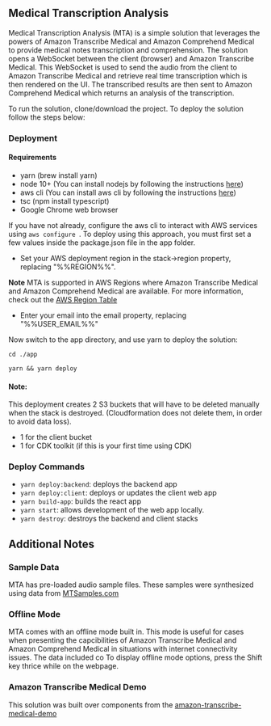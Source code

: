 
## Medical Transcription Analysis

Medical Transcription Analysis (MTA) is a simple solution that leverages the powers of Amazon Transcribe Medical and Amazon Comprehend Medical to provide medical notes transcription and comprehension. The solution opens a WebSocket between the client (browser) and Amazon Transcribe Medical. This WebSocket is used to send the audio from the client to Amazon Transcribe Medical and retrieve real time transcription which is then rendered on the UI. The transcribed results are then sent to Amazon Comprehend Medical which returns an analysis of the transcription.

To run the solution, clone/download the project. To deploy the solution follow the steps below:

### Deployment

#### Requirements
* yarn (brew install yarn)
* node 10+ (You can install nodejs by following the instructions [here](https://nodejs.org/en/download/))
* aws cli (You can install aws cli by following the instructions [here](https://docs.aws.amazon.com/cli/latest/userguide/install-macos.html))
* tsc (npm install typescript)
* Google Chrome web browser


If you have not already, configure the aws cli to interact with AWS services using ```aws configure ```.
To deploy using this approach, you must first set a few values inside the package.json file in the app folder.

* Set your AWS deployment region in the stack->region property, replacing "%%REGION%%". 

 **Note** MTA is supported in AWS Regions where Amazon Transcribe Medical and Amazon Comprehend Medical are available. For more information, check out the [AWS Region Table](https://aws.amazon.com/about-aws/global-infrastructure/regional-product-services/)
* Enter your email into the email property, replacing "%%USER_EMAIL%%"


Now switch to the app directory, and use yarn to deploy the solution:
```
cd ./app
```
```
yarn && yarn deploy
```
#### Note:

This deployment creates 2 S3 buckets that will have to be deleted manually when the stack is destroyed. (Cloudformation does not delete them, in order to avoid data loss).
* 1 for the client bucket
* 1 for CDK toolkit (if this is your first time using CDK)

### Deploy Commands

* ```yarn deploy:backend```: deploys the backend app
* ```yarn deploy:client```: deploys or updates the client web app
* ```yarn build-app```: builds the react app    
* ```yarn start```: allows development of the web app locally.
* ```yarn destroy```: destroys the backend and client stacks



## Additional Notes

### Sample Data

MTA has pre-loaded audio sample files. These samples were synthesized using data from [MTSamples.com](https://www.mtsamples.com/)

### Offline Mode
MTA comes with an offline mode built in. This mode is useful for cases when presenting the capcibilities of Amazon Transcribe Medical and Amazon Comprehend Medical in situations with internet connectivity issues. The data included co
To display offline mode options, press the Shift key thrice while on the webpage.

### Amazon Transcribe Medical Demo
This solution was built over components from the [amazon-transcribe-medical-demo](https://github.com/aws-samples/amazon-transcribe-medical-demo)